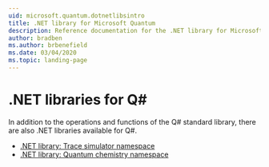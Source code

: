```yaml
---
uid: microsoft.quantum.dotnetlibsintro
title: .NET library for Microsoft Quantum
description: Reference documentation for the .NET library for Microsoft Quantum
author: bradben
ms.author: brbenefield
ms.date: 03/04/2020
ms.topic: landing-page
---
```


# .NET libraries for Q# #

In addition to the operations and functions of the Q# standard library, there are also .NET libraries available for Q#.

- [.NET library: Trace simulator namespace](https://docs.microsoft.com/dotnet/api/microsoft.quantum.simulation.simulators.qctracesimulators)
- [.NET library: Quantum chemistry namespace](https://docs.microsoft.com/dotnet/api/microsoft.quantum.chemistry)
